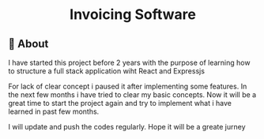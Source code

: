 <h1 align="center">Invoicing Software</h1>

## 🎯 About

I have started this project before 2 years with the purpose of learning how to structure a full stack application wiht React and Expressjs<br/>

For lack of clear concept i paused it after implementing some features. In the next few months i have tried to clear my basic concepts. Now it will be a great time to start the project again and try to implement what i have learned in past few months. <br/>

I will update and push the codes regularly. Hope it will be a greate jurney<br/>
